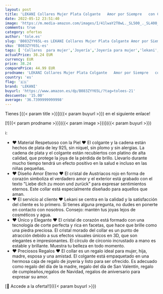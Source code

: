 ```yaml
---
layout: post
title: 'LEKANI Collares Mujer Plata Colgante   Amor por Siempre   con Cristal de Austriacos  Joyas Mujer Navidad Regalos Originales para Mujer Madre Mamá Abuela Dia de la Madre  Purple '
date: 2022-05-12 23:51:40
image: 'https://m.media-amazon.com/images/I/41lwaY2T0wL._SL500_._SL400_.jpg'
comments: true
category: ofertas
author: 'tole.es'
slug: 'B083ZYY65L-es LEKANI Collares Mujer Plata Colgante Amor por Siempre con...'
sku: 'B083ZYY65L-es'
tags: [ 'Collares  para mujer','Joyería','Joyería para mujer','lekani','navidad','🇪🇸', ]
actualPrice: 38.24 EUR
currency: EUR
price: 38.24
comparePrice: 44.99 EUR
prodname: 'LEKANI Collares Mujer Plata Colgante   Amor por Siempre   con Cristal de Austriacos  Joyas Mujer Navidad Regalos Originales para Mujer Madre Mamá Abuela Dia de la Madre  Purple '
country: 'es'
flag: '🇪🇸'
brand: 'LEKANI'
buyurl: 'https://www.amazon.es/dp/B083ZYY65L/?tag=tolees-21'
descuento: '15.00'
average: '36.7399999999998'
---
```


Tienes [{{< param title >}}]({{< param buyurl >}}) en el siguiente enlace!

[![{{< param prodname >}}]({{< param image >}})]({{< param buyurl >}})

ℹ️:

- ♥ Material Respetuoso con la Piel ♥ El colgante y la cadena están hechos de plata de ley 925, sin níquel, sin plomo y sin alergias. La cadena de plata y el colgante están recubiertos con platino de alta calidad, que protege la joya de la pérdida de brillo. Llevarlo durante mucho tiempo tendrá un efecto positivo en la salud e incluso en las niñas pequeñas.
- ♥ Diseño Amor Eterno ♥ El cristal de Austriacos rojo en forma de corazón simboliza el verdadero amor y el exterior está grabado con el texto "Liebe dich zu moon und zurück" para expresar sentimientos eternos. Este collar está especialmente diseñado para aquellos que aman.
- ♥ El servicio al cliente ♥ Lekani se centra en la calidad y la satisfacción del cliente es lo primero. Si tienes alguna pregunta, no dudes en ponerte en contacto con nosotros. Consejo: mantén tus joyas lejos de cosméticos y agua.
- ♥ Único y Elegante ♥ El cristal de corazón está formado con una tecnología de corte perfecta y rica en facetas, que hace que brille como una piedra preciosa. El cristal morado del collar es un punto de atracción debido a sus efectos visuales únicos en 3D, que son elegantes e impresionantes. El círculo de circonio incrustado a mano es estable y brillante. Muestra tu belleza en todo momento.
- ♥ Preciosos Regalos ♥ El collar es un regalo ideal para mujer, hija, madre, esposa y una amistad. El colgante está empaquetado en una hermosa caja de regalo de joyería y listo para ser ofrecido. Es adecuado como regalo del día de la madre, regalo del día de San Valentín, regalo de cumpleaños,regalos de Navidad, regalos de aniversario para expresar su amor.

[🛒 Accede a la oferta!!]({{< param buyurl >}})
